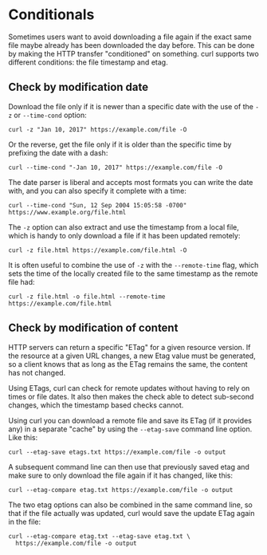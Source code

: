 # Conditionals

Sometimes users want to avoid downloading a file again if the exact same file
maybe already has been downloaded the day before. This can be done by
making the HTTP transfer "conditioned" on something. curl supports two
different conditions: the file timestamp and etag.

## Check by modification date

Download the file only if it is newer than a specific date with the use of the
`-z` or `--time-cond` option:

    curl -z "Jan 10, 2017" https://example.com/file -O

Or the reverse, get the file only if it is older than the specific time by
prefixing the date with a dash:

    curl --time-cond "-Jan 10, 2017" https://example.com/file -O

The date parser is liberal and accepts most formats you can write the date
with, and you can also specify it complete with a time:

    curl --time-cond "Sun, 12 Sep 2004 15:05:58 -0700" https://www.example.org/file.html

The `-z` option can also extract and use the timestamp from a local file,
which is handy to only download a file if it has been updated remotely:

    curl -z file.html https://example.com/file.html -O

It is often useful to combine the use of `-z` with the `--remote-time` flag,
which sets the time of the locally created file to the same timestamp as the
remote file had:

    curl -z file.html -o file.html --remote-time https://example.com/file.html

## Check by modification of content

HTTP servers can return a specific "ETag" for a given resource version. If the
resource at a given URL changes, a new Etag value must be generated, so a
client knows that as long as the ETag remains the same, the content has not
changed.

Using ETags, curl can check for remote updates without having to rely on times
or file dates. It also then makes the check able to detect sub-second changes,
which the timestamp based checks cannot.

Using curl you can download a remote file and save its ETag (if it provides
any) in a separate "cache" by using the `--etag-save` command line
option. Like this:

    curl --etag-save etags.txt https://example.com/file -o output

A subsequent command line can then use that previously saved etag and make
sure to only download the file again if it has changed, like this:

    curl --etag-compare etag.txt https://example.com/file -o output

The two etag options can also be combined in the same command line, so that if
the file actually was updated, curl would save the update ETag again in the
file:

    curl --etag-compare etag.txt --etag-save etag.txt \
      https://example.com/file -o output
